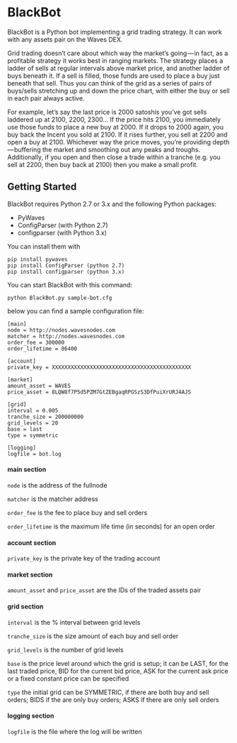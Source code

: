 # BlackBot

BlackBot is a Python bot implementing a grid trading strategy. It can work with any assets pair on the Waves DEX.

Grid trading doesn’t care about which way the market’s going — in fact, as a profitable strategy it works best in ranging markets. The strategy places a ladder of sells at regular intervals above market price, and another ladder of buys beneath it. If a sell is filled, those funds are used to place a buy just beneath that sell. Thus you can think of the grid as a series of pairs of buys/sells stretching up and down the price chart, with either the buy or sell in each pair always active.

For example, let’s say the last price is 2000 satoshis you’ve got sells laddered up at 2100, 2200, 2300… If the price hits 2100, you immediately use those funds to place a new buy at 2000. If it drops to 2000 again, you buy back the Incent you sold at 2100. If it rises further, you sell at 2200 and open a buy at 2100. Whichever way the price moves, you’re providing depth — buffering the market and smoothing out any peaks and troughs. Additionally, if you open and then close a trade within a tranche (e.g. you sell at 2200, then buy back at 2100) then you make a small profit.

## Getting Started

BlackBot requires Python 2.7 or 3.x and the following Python packages:

* PyWaves
* ConfigParser (with Python 2.7)
* configparser (with Python 3.x)

You can install them with

```
pip install pywaves
pip install ConfigParser (python 2.7)
pip install configparser (python 3.x)
```

You can start BlackBot with this command:

```
python BlackBot.py sample-bot.cfg
```

below you can find a sample configuration file:
```
[main]
node = http://nodes.wavesnodes.com
matcher = http://nodes.wavesnodes.com
order_fee = 300000
order_lifetime = 86400

[account]
private_key = XXXXXXXXXXXXXXXXXXXXXXXXXXXXXXXXXXXXXXXXXXXX

[market]
amount_asset = WAVES
price_asset = 8LQW8f7P5d5PZM7GtZEBgaqRPGSzS3DfPuiXrURJ4AJS

[grid]
interval = 0.005
tranche_size = 200000000
grid_levels = 20
base = last
type = symmetric
 
[logging]
logfile = bot.log
```

#### main section
```node``` is the address of the fullnode

```matcher``` is the matcher address

```order_fee``` is the fee to place buy and sell orders

```order_lifetime``` is the maximum life time (in seconds) for an open order

#### account section
```private_key``` is the private key of the trading account

#### market section
```amount_asset``` and ```price_asset``` are the IDs of the traded assets pair

#### grid section
```interval``` is the % interval between grid levels

```tranche_size``` is the size amount of each buy and sell order

```grid_levels``` is the number of grid levels

```base``` is the price level around which the grid is setup; it can be LAST, for the last traded price, BID for the current bid price, ASK for the current ask price or a fixed constant price can be specified

```type``` the initial grid can be SYMMETRIC, if there are both buy and sell orders; BIDS if the are only buy orders; ASKS if there are only sell orders

#### logging section
```logfile``` is the file where the log will be written
